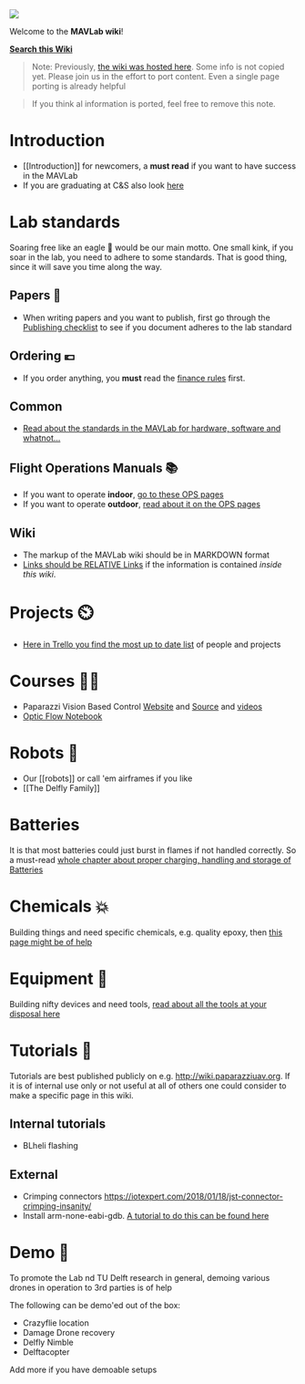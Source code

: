 <img src="../../raw/master/photos/mavlab_logo.png" />

Welcome to the **MAVLab wiki**!

[**Search this Wiki**](https://github.com/tudelft/mavlab/search?q=YOURSEARCHTEXTHERE&type=Wikis)

> Note: Previously, [the wiki was hosted here](https://svn.lr.tudelft.nl/trac/MAVLAB/). Some info is not copied yet.
> Please join us in the effort to port content. Even a single page porting is already helpful

> If you think al information is ported, feel free to remove this note.

# Introduction

 * [[Introduction]] for newcomers, a **must read** if you want to have success in the MAVLab
 * If you are graduating at C&S also look [here](http://cswiki.lr.tudelft.nl/students/graduation)

# Lab standards

Soaring free like an eagle :eagle: would be our main motto. One small kink, if you soar in the lab, you need to adhere to some standards. That is good thing, since it will save you time along the way.

## Papers :page_facing_up:

 * When writing papers and you want to publish, first go through the [Publishing checklist](publishchecklist) to see if you document adheres to the lab standard

## Ordering :euro:

 * If you order anything, you **must** read the [finance rules](rules-finance) first.

## Common

 * [Read about the standards in the MAVLab for hardware, software and whatnot...](Lab-standards)

## Flight Operations Manuals :books:

 * If you want to operate **indoor**, [go to these OPS pages](http://www.github.com/tudelft/Operations)
 * If you want to operate **outdoor**, [read about it on the OPS pages](http://www.github.com/tudelft/Operations)

## Wiki

 * The markup of the MAVLab wiki should be in MARKDOWN format
 * [Links should be RELATIVE Links](relative-links-in-wiki) if the information is contained _inside this wiki_.

# Projects :timer_clock:

 * [Here in Trello you find the most up to date list](https://trello.com/b/FelPdV49/mavlab-overview) of people and projects

# Courses :man_technologist:

 * Paparazzi Vision Based Control [Website](https://tudelft.github.io/coursePaparazzi/) and [Source](https://github.com/tudelft/coursePaparazzi) and [videos](https://www.youtube.com/playlist?list=PL_KSX9GOn2P_LUXJOQxc6PLr7c7eTUs98)
 * [Optic Flow Notebook](https://mybinder.org/v2/gh/guidoAI/optic_flow_control_notebook.git/master)

# Robots :robot:

 * Our [[robots]] or call 'em airframes if you like
 * [[The Delfly Family]]

# Batteries

It is that most batteries could just burst in flames if not handled correctly. So a must-read [whole chapter about proper charging, handling and storage of Batteries](batteries)

# Chemicals :boom:

Building things and need specific chemicals, e.g. quality epoxy, then [this page might be of help](chemicals)

# Equipment :wrench:

Building nifty devices and need tools, [read about all the tools at your disposal here](equipment)

# Tutorials :beginner:

Tutorials are best published publicly on e.g. http://wiki.paparazziuav.org. If it is of internal use only or not useful at all of others one could consider to make a specific page in this wiki.

## Internal tutorials

* BLheli flashing

## External

* Crimping connectors https://iotexpert.com/2018/01/18/jst-connector-crimping-insanity/
* Install arm-none-eabi-gdb. [​A tutorial to do this can be found here](http://fab.cba.mit.edu/classes/863.13/tutorials/EmbeddedProgramming/stm32.html)

# Demo :baby_chick:

To promote the Lab nd TU Delft research in general, demoing various drones in operation to 3rd parties is of help

The following can be demo'ed out of the box:

* Crazyflie location
* Damage Drone recovery
* Delfly Nimble
* Delftacopter

Add more if you have demoable setups
